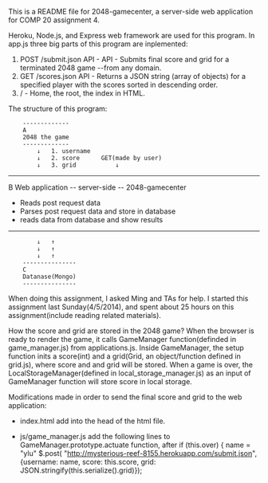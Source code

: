 This is a README file for 2048-gamecenter, a server-side web application for COMP 20 assignment 4.

Heroku, Node.js, and Express web framework are used for this program.
In app.js three big parts of this program are inplemented:
1. POST /submit.json API - API - Submits final score and grid for a terminated 2048 game --from any domain. 
2. GET /scores.json API - Returns a JSON string (array of objects) for a specified player with the scores sorted in descending order. 
3. / - Home, the root, the index in HTML.

The structure of this program:

		-------------
		A
		2048 the game
		-------------
			↓	1. username
			↓	2. score	  GET(made by user)
			↓	3. grid			  ↓
-------------------------------------------------
B
Web application -- server-side -- 2048-gamecenter
- Reads post request data
- Parses post request data and store in database
- reads data from database and show results
-------------------------------------------------
			↓	↑
			↓	↑
			↓	↑
		---------------
		C
		Datanase(Mongo)
		---------------
When doing this assignment, I asked Ming and TAs for help. I started this assignment last Sunday(4/5/2014), and spent about 25 hours on this assignment(include reading related materials).


How the score and grid are stored in the 2048 game?
When the browser is ready to render the game, it calls GameManager function(definded in game_manager.js) from applications.js. Inside GameManager, the setup function inits a score(int) and a grid(Grid, an object/function defined in grid.js), where score and and grid will be stored. When a game is over, the LocalStorageManager(defined in local_storage_manager.js) as an input of GameManager function will store score in local storage.


Modifications made in order to send the final score and grid to the web application:
 - index.html
add <script src="https://ajax.googleapis.com/ajax/libs/jquery/1.11.0/jquery.min.js"></script> into the head of the html file.

 - js/game_manager.js 
add the following lines to GameManager.prototype.actuate function, after 
if (this.over) {
	name = "ylu" 
	$.post( "http://mysterious-reef-8155.herokuapp.com/submit.json", {username: name, score: this.score, grid: JSON.stringify(this.serialize().grid)});

